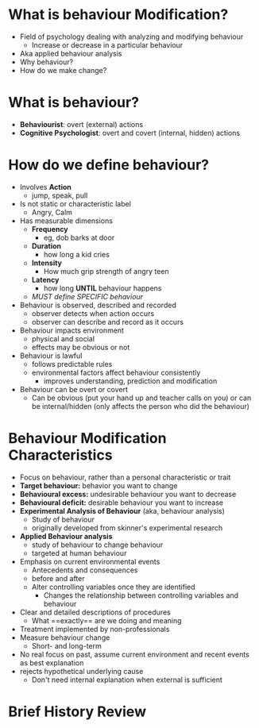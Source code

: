 # What is behaviour Modification?
- Field of psychology dealing with analyzing and modifying behaviour
	- Increase or decrease in a particular behaviour
- Aka applied behaviour analysis
- Why behaviour?
- How do we make change?
# What is behaviour?
- **Behaviourist**: overt (external) actions
- **Cognitive Psychologist**: overt and covert (internal, hidden) actions
# How do we define behaviour?
- Involves **Action**
	- jump, speak, pull
- Is not static or characteristic label
	- Angry, Calm
- Has measurable dimensions
	- **Frequency**
		- eg, dob barks at door
	- **Duration**
		- how long a kid cries
	- **Intensity**
		- How much grip strength of angry teen
	- **Latency**
		- how long **UNTIL** behaviour happens
	- *MUST define SPECIFIC behaviour*
- Behaviour is observed, described and recorded
	- observer detects when action occurs
	- observer can describe and record as it occurs
- Behaviour impacts environment
	- physical and social
	- effects may be obvious or not
- Behaviour is lawful
	- follows predictable rules
	- environmental factors affect behaviour consistently
		- improves understanding, prediction and modification
- Behaviour can be overt or covert
	- Can be obvious (put your hand up and teacher calls on you) or can be internal/hidden (only affects the person who did the behaviour)
# Behaviour Modification Characteristics
- Focus on behaviour, rather than a personal characteristic or trait  
- **Target behaviour:** behavior you want to change  
- **Behavioural excess:** undesirable behaviour you want to decrease  
- **Behavioural deficit:** desirable behaviour you want to increase
- **Experimental Analysis of Behaviour** (aka, behaviour analysis)
	- Study of behaviour
	- originally developed from skinner's experimental research
- **Applied Behaviour analysis**
	- study of behaviour to change behaviour
	- targeted at human behaviour
- Emphasis on current environmental events
	- Antecedents and consequences
	- before and after
	- Alter controlling variables once they are identified
		- Changes the relationship between controlling variables and behaviour
- Clear and detailed descriptions of procedures
	- What ==exactly== are we doing and meaning
- Treatment implemented by non-professionals
- Measure behaviour change
	- Short- and long-term
- No real focus on past, assume current environment and recent events as best explanation
- rejects hypothetical underlying cause
	- Don't need internal explanation when external is sufficient
# Brief History Review
